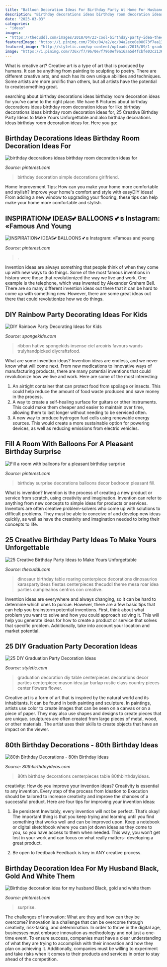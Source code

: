 ```yaml
---
title: "Balloon Decoration Ideas For Birthday Party At Home For Husband : Fill A Room With Balloons For A Pleasant Birthday Surprise"
description: "Birthday decorations ideas birthday room decoration ideas for"
date: "2023-03-03"
categories:
- "ideas"
images:
- "https://thecuddl.com/images/2018/04/23-cool-birthday-party-idea-thecuddl.jpg"
featuredImage: "https://i.pinimg.com/736x/04/a2/ec/04a2ece0e08073f7aa13a41f636e47c5.jpg"
featured_image: "http://styletic.com/wp-content/uploads/2015/09/1-graduation-party-decoration-ideas.jpg"
image: "https://i.pinimg.com/736x/f7/96/0e/f7960ef9a16aa5d4fcbfe03c213658cf.jpg"
---
```



What is creative art?
Creative art is a type of art that is produced by humans. It can be anything from painting to sculpting to poetry. There are different creative arts, and each has its own unique abilities and techniques. Some artists are more prolific than others, but all artists have the potential to createsomething great.

	

		
searching about birthday decorations ideas birthday room decoration ideas for you've came to the right place. We have 8 Pictures about birthday decorations ideas birthday room decoration ideas for like birthday decorations ideas birthday room decoration ideas for, 25 Creative Birthday Party Ideas to Make Yours Unforgettable and also birthday decorations ideas birthday room decoration ideas for. Here you go:
		
    
## Birthday Decorations Ideas Birthday Room Decoration Ideas For

<img loading=lazy src="https://i.pinimg.com/736x/f7/96/0e/f7960ef9a16aa5d4fcbfe03c213658cf.jpg" onerror="this.onerror=null;this.src='https://tse1.mm.bing.net/th?id=OIP.T56aaSMiLGYIYK68DdsuDQHaHa&amp;pid=15.1';" alt="birthday decorations ideas birthday room decoration ideas for">

_Source: pinterest.com_

>birthday decoration simple decorations girlfriend. 

	

Home Improvement Tips: How can you make your home more comfortable and stylish?
Improve your home's comfort and style with easyDIY ideas! From adding a new window to upgrading your flooring, these tips can help make your home more comfortable and stylish.

    
## INSPIRATION💕 IDEAS💕 BALLOONS 💕 в Instagram: «Famous And Young

<img loading=lazy src="https://i.pinimg.com/736x/04/a2/ec/04a2ece0e08073f7aa13a41f636e47c5.jpg" onerror="this.onerror=null;this.src='https://tse3.mm.bing.net/th?id=OIP.xt3Sxi4kQG4l8yJSKk5dTwHaH4&amp;pid=15.1';" alt="INSPIRATION💕 IDEAS💕 BALLOONS 💕 в Instagram: «Famous and young">

_Source: pinterest.com_

>. 

	

Invention ideas are always something that people think of when they come up with new ways to do things. Some of the most famous inventions in history were those that revolutionized the way we live and work. One example is the telephone, which was invented by Alexander Graham Bell. There are so many different invention ideas out there that it can be hard to come up with something new. However, there are some great ideas out there that could revolutionize how we do things.

    
## DIY Rainbow Party Decorating Ideas For Kids

<img loading=lazy src="https://spongekids.com/wp-content/uploads/2014/11/diy-rainbow-party-decorating-ideas/4-candy-decoration.jpg" onerror="this.onerror=null;this.src='https://tse4.mm.bing.net/th?id=OIP.GfTxgQhCKywEmuWykiSTCAHaLG&amp;pid=15.1';" alt="DIY Rainbow Party Decorating Ideas for Kids">

_Source: spongekids.com_

>ribbon hative spongekids insense ciel arcoiris favours wands trulyhandpicked diycraftsfood. 

	

What are some invention ideas?
Invention ideas are endless, and we never know what will come next. From new medications to innovative ways of manufacturing products, there are many potential inventions that could revolutionize how we live and work. Here are some of the most interesting: 
1. An airtight container that can protect food from spoilage or insects. This could help reduce the amount of food waste produced and save money in the process. 
2. A way to create a self-healing surface for guitars or other instruments. This could make them cheaper and easier to maintain over time, allowing them to last longer without needing to be serviced often. 
3. A new way to produce hydrogen fuel cells using renewable energy sources. This would create a more sustainable option for powering devices, as well as reducing emissions from electric vehicles. 

    
## Fill A Room With Balloons For A Pleasant Birthday Surprise

<img loading=lazy src="https://i.pinimg.com/736x/f7/44/13/f74413a2bbf703ffb90e5a101d46da27--birthday-surprises-special-birthday.jpg" onerror="this.onerror=null;this.src='https://tse3.mm.bing.net/th?id=OIP.i-OrKkYt63QADa2f4N0giwDhEs&amp;pid=15.1';" alt="Fill a room with balloons for a pleasant birthday surprise">

_Source: pinterest.com_

>birthday surprise decorations balloons decor bedroom pleasant fill. 

	

What is invention?
Invention is the process of creating a new product or service from scratch, using creativity and imagination. Invention can refer to anything from new concepts to simple ideas for products or services. Inventors are often creative problem-solvers who come up with solutions to difficult problems. They must be able to conceive of and develop new ideas quickly, as well as have the creativity and imagination needed to bring their concepts to life.

    
## 25 Creative Birthday Party Ideas To Make Yours Unforgettable

<img loading=lazy src="https://thecuddl.com/images/2018/04/23-cool-birthday-party-idea-thecuddl.jpg" onerror="this.onerror=null;this.src='https://tse2.mm.bing.net/th?id=OIP.gO-zV3hDZC9NtRZIXIMpCgHaLH&amp;pid=15.1';" alt="25 Creative Birthday Party Ideas to Make Yours Unforgettable">

_Source: thecuddl.com_

>dinosaur birthday table roaring centerpiece decorations dinosaurios karaspartyideas fiestas centerpieces thecuddl theme mesa roar idea parties cumpleaños centros con creative. 

	

Invention ideas are everywhere and always changing, so it can be hard to determine which ones to pursue. However, there are a few basic tips that can help you brainstorm potential inventions. First, think about what problem you want to solve and how you could approach solving it. This will help you generate ideas for how to create a product or service that solves that specific problem. Additionally, take into account your location and market potential.

    
## 25 DIY Graduation Party Decoration Ideas

<img loading=lazy src="http://styletic.com/wp-content/uploads/2015/09/1-graduation-party-decoration-ideas.jpg" onerror="this.onerror=null;this.src='https://tse2.mm.bing.net/th?id=OIP.Imidai4NkD-PbemGAcbAsgHaKJ&amp;pid=15.1';" alt="25 DIY Graduation Party Decoration Ideas">

_Source: styletic.com_

>graduation decoration diy table centerpieces decorations decor parties centerpiece mason idea jar burlap rustic class country pieces center flowers flower. 

	

Creative art is a form of art that is inspired by the natural world and its inhabitants. It can be found in both painting and sculpture. In paintings, artists use color to create images that can be seen on a canvas or on a piece of paper. They may also use shapes and designs to create pieces that are unique. sculptures are often created from large pieces of metal, wood, or other materials. The artist uses their skills to create objects that have an impact on the viewer.

    
## 80th Birthday Decorations - 80th Birthday Ideas

<img loading=lazy src="http://www.80thbirthdayideas.com/wp-content/uploads/2015/05/276714_26785_ZOM.jpg" onerror="this.onerror=null;this.src='https://tse1.mm.bing.net/th?id=OIP.n-FUC4quty8Y8FSQwY_DbAHaHa&amp;pid=15.1';" alt="80th Birthday Decorations - 80th Birthday Ideas">

_Source: 80thbirthdayideas.com_

>80th birthday decorations centerpieces table 80thbirthdayideas. 

	

creativity: How do you improve your invention ideas?
Creativity is essential to any invention. Every step of the process from Ideation to Execution should be tailored to increase creativity and improve the chances of a successful product. Here are four tips for improving your invention ideas:
1. Be persistent
Inevitably, every invention will not be perfect. That’s okay! The important thing is that you keep trying and learning until you find something that works well and can be improved upon. Keep a notebook or digital sketchbook where you can jot down ideas as they come to you, so you have access to them when needed. This way, you won’t get lost in your work and can focus on what really matters- developing a great product.

2. Be open to feedback
Feedback is key in ANY creative process.

    
## Birthday Decoration Idea For My Husband Black, Gold And White Them

<img loading=lazy src="https://i.pinimg.com/originals/ee/d3/e6/eed3e6a18a51ae6ef93db22267e77cc1.jpg" onerror="this.onerror=null;this.src='https://tse1.mm.bing.net/th?id=OIP.YBv__3dKIffCGEtsV5_OBQHaJ4&amp;pid=15.1';" alt="Birthday decoration idea for my husband Black, gold and white them">

_Source: pinterest.com_

>surprise. 

	

The challenges of innovation: What are they and how can they be overcome?
Innovation is a challenge that can be overcome through creativity, risk-taking, and determination. In order to thrive in the digital age, businesses must embrace innovation as methodology and not just a one-time event. To ensure success, companies must have a clear understanding of what they are trying to accomplish with their innovation and how they plan on achieving it. Additionally, companies must be willing to experiment and take risks when it comes to their products and services in order to stay ahead of the competition.

